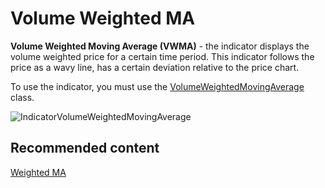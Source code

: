 # Volume Weighted MA

**Volume Weighted Moving Average (VWMA)** \- the indicator displays the volume weighted price for a certain time period. This indicator follows the price as a wavy line, has a certain deviation relative to the price chart. 

To use the indicator, you must use the [VolumeWeightedMovingAverage](../api/StockSharp.Algo.Indicators.VolumeWeightedMovingAverage.html) class. 

![IndicatorVolumeWeightedMovingAverage](~/images/IndicatorVolumeWeightedMovingAverage.png)

## Recommended content

[Weighted MA](IndicatorWeightedMovingAverage.md)
